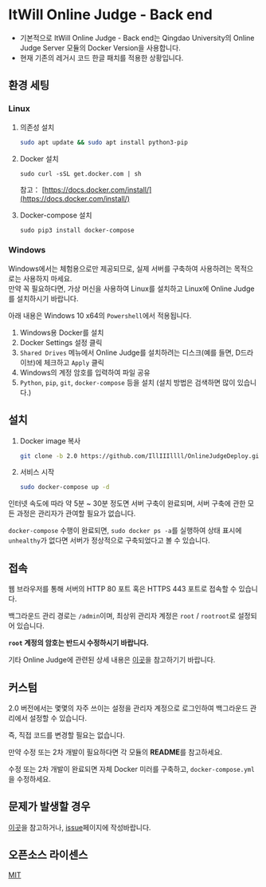 
# ItWill Online Judge - Back end

- 기본적으로 ItWill Online Judge - Back end는 Qingdao University의 Online Judge Server 모듈의 Docker Version을 사용합니다.
- 현재 기존의 레거시 코드 한글 패치를 적용한 상황입니다.

## 환경 세팅

### Linux

1. 의존성 설치

    ```bash
    sudo apt update && sudo apt install python3-pip
    ```

2. Docker 설치

    `sudo curl -sSL get.docker.com | sh`
    
    참고： [https://docs.docker.com/install/](https://docs.docker.com/install/)

3. Docker-compose 설치

    `sudo pip3 install docker-compose`

### Windows

Windows에서는 체험용으로만 제공되므로, 실제 서버를 구축하여 사용하려는 목적으로는 사용하지 마세요.  
만약 꼭 필요하다면, 가상 머신을 사용하여 Linux를 설치하고 Linux에 Online Judge를 설치하시기 바랍니다.

아래 내용은 Windows 10 x64의 `Powershell`에서 적용됩니다.

1. Windows용 Docker를 설치
2. Docker Settings 설정 클릭
3. `Shared Drives` 메뉴에서 Online Judge를 설치하려는 디스크(예를 들면, D드라이브)에 체크하고 `Apply` 클릭
4. Windows의 계정 암호를 입력하여 파일 공유
5. `Python`, `pip`, `git`, `docker-compose` 등을 설치 (설치 방법은 검색하면 많이 있습니다.)

## 설치

1. Docker image 복사

    ```bash
    git clone -b 2.0 https://github.com/IllIIIllll/OnlineJudgeDeploy.git && cd OnlineJudgeDeploy
    ```

2. 서비스 시작

    ```bash
    sudo docker-compose up -d
    ```

인터넷 속도에 따라 약 5분 ~ 30분 정도면 서버 구축이 완료되며, 서버 구축에 관한 모든 과정은 관리자가 관여할 필요가 없습니다.

`docker-compose` 수행이 완료되면, `sudo docker ps -a`를 실행하여 상태 표시에 `unhealthy`가 없다면 서버가 정상적으로 구축되었다고 볼 수 있습니다.

## 접속

웹 브라우저를 통해 서버의 HTTP 80 포트 혹은 HTTPS 443 포트로 접속할 수 있습니다.

백그라운드 관리 경로는 `/admin`이며, 최상위 관리자 계정은 `root` / `rootroot`로 설정되어 있습니다.

**`root` 계정의 암호는 반드시 수정하시기 바랍니다.**

기타 Online Judge에 관련된 상세 내용은 [이곳](http://docs.onlinejudge.me/)을 참고하기기 바랍니다.

## 커스텀

2.0 버전에서는 몇몇의 자주 쓰이는 설정을 관리자 계정으로 로그인하여 백그라운드 관리에서 설정할 수 있습니다.

즉, 직접 코드를 변경할 필요는 없습니다.

만약 수정 또는 2차 개발이 필요하다면 각 모듈의 **README**를 참고하세요.

수정 또는 2차 개발이 완료되면 자체 Docker 미러를 구축하고, `docker-compose.yml`을 수정하세요.

## 문제가 발생할 경우

[이곳](http://docs.onlinejudge.me/#/onlinejudge/faq)을 참고하거나, [issue](https://github.com/QingdaoU/OnlineJudgeDeploy/issues)페이지에 작성바랍니다.


## 오픈소스 라이센스
[MIT](http://opensource.org/licenses/MIT)

